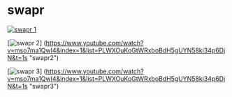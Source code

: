 # swapr

[![swapr 1](https://user-images.githubusercontent.com/28736699/31216538-d8cc0bcc-a968-11e7-9482-a6215bd9f98b.png)](https://www.youtube.com/watch?v=mso7ma1QwI4&index=1&list=PLWXOuKoGtWRxboBdH5gUYN58ki34p6DjN&t=1s)

[![swapr 2](https://user-images.githubusercontent.com/28736699/31216544-db79d8d6-a968-11e7-9a8d-b43d4435a190.png)]
(https://www.youtube.com/watch?v=mso7ma1QwI4&index=1&list=PLWXOuKoGtWRxboBdH5gUYN58ki34p6DjN&t=1s "swapr2")

[![swapr 3](https://user-images.githubusercontent.com/28736699/31216543-db61730e-a968-11e7-9a08-3c50d55fb1d6.png)]
(https://www.youtube.com/watch?v=mso7ma1QwI4&index=1&list=PLWXOuKoGtWRxboBdH5gUYN58ki34p6DjN&t=1s "swapr3")
